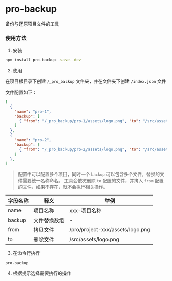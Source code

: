 # pro-backup

备份与还原项目文件的工具

### 使用方法

1. 安装

```bash
npm install pro-backup -save--dev
```

2. 使用

在项目根目录下创建 `/_pro_backup` 文件夹，并在文件夹下创建 `/index.json` 文件

文件配置如下：

```json
[
  {
    "name": "pro-1",
    "backup": [
      { "from": "/_pro_backup/pro-1/assets/logo.png", "to": "/src/assets/logo.png" },
    ]
  },
  {
    "name": "pro-2",
    "backup": [
      { "from": "/_pro_backup/pro-2/assets/logo.png", "to": "/src/assets/logo.png" },
    ]
  },
]
```

> 配置中可以配置多个项目，同时一个 `backup` 可以包含多个文件，替换的文件需要统一名称命名。
> 工具会依次删除 `to` 配置的文件，并拷入 `from` 配置的文件，如果不存在，就不会执行相关操作。

| 字段名称 | 释义         | 举例                             |
| -------- | ------------ | -------------------------------- |
| name     | 项目名称     | xxx-项目名称                     |
| backup   | 文件替换数组 | -                                |
| from     | 拷贝文件     | /pro/project-xxx/assets/logo.png |
| to       | 删除文件     | /src/assets/logo.png             |

3. 在命令行执行

```bash
pro-backup
```

4. 根据提示选择需要执行的操作
